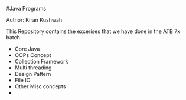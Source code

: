 #Java Programs

Author: Kiran Kushwah

This Repository contains the excerises 
that we have done in the  ATB 7x batch
- Core Java
- OOPs Concept
- Collection Framework
- Multi threading
- Design Pattern
- File IO
- Other Misc concepts
- 
